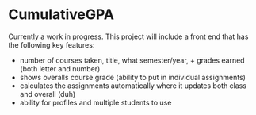 # CumulativeGPA

Currently a work in progress. This project will include a front end that has the following key features:
- number of courses taken, title, what semester/year, + grades earned (both letter and number)
- shows overalls course grade (ability to put in individual assignments)
- calculates the assignments automatically where it updates both class and overall (duh)
- ability for profiles and multiple students to use
